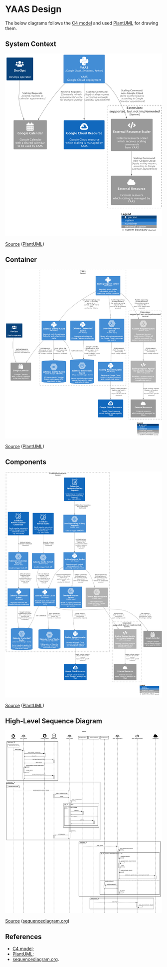 # YAAS Design

The below diagrams follows the [C4 model](https://c4model.com/)
and used [PlantUML](https://plantuml.com/) for drawing them.

## System Context

![context](./doc/diagrams/0_System_Context.png)

[Source](./doc/diagrams/0_context.puml) ([PlantUML](https://plantuml.com/))

## Container

![context](./doc/diagrams/1_Container.png)

[Source](./doc/diagrams/1_container.puml) ([PlantUML](https://plantuml.com/))

## Components

![context](./doc/diagrams/2_Components.png)

[Source](./doc/diagrams/2_component.puml) ([PlantUML](https://plantuml.com/))

## High-Level Sequence Diagram

![sequence](./doc/diagrams/YAAS%20-%20Sequence%20Diagram.png)

[Source](./doc/diagrams/YAAS%20-%20Sequence%20Diagram.txt) ([sequencediagram.org](https://sequencediagram.org/))

## References

* [C4 model](https://c4model.com/);
* [PlantUML](https://plantuml.com/);
* [sequencediagram.org](https://sequencediagram.org/).
